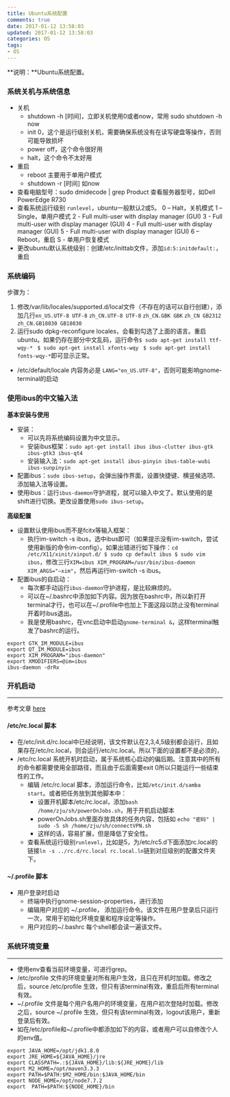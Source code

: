 ```yaml
---
title: Ubuntu系统配置
comments: true
date: 2017-01-12 13:58:03
updated: 2017-01-12 13:58:03
categories: OS
tags:
- OS
---
```


**说明：**Ubuntu系统配置。
<!-- more -->


### 系统关机与系统信息

* 关机
	* shutdown -h [时间]，立即关机使用0或者now，常用 sudo shutdown -h now
	* init 0，这个是运行级别关机，需要确保系统没有在读写硬盘等操作，否则可能导致损坏
	* power off，这个命令很好用
	* halt，这个命令不太好用
* 重启 
	* reboot 主要用于单用户模式
	* shutdown -r [时间] 如now
* 查看电脑型号：sudo dmidecode | grep Product 查看服务器型号，如Dell PowerEdge R730
* 查看系统运行级别 `runlevel`，ubuntu一般默认2或5。
	0 – Halt，关机模式
	1 – Single，单用户模式
	2 - Full multi-user with display manager (GUI)
	3 - Full multi-user with display manager (GUI)
	4 - Full multi-user with display manager (GUI)
	5 - Full multi-user with display manager (GUI)
	6 – Reboot，重启
	S - 单用户恢复模式
* 更改ubuntu默认系统级别：创建/etc/inittab文件，添加`id:5:initdefault:`，重启


### 系统编码
步骤为：
1. 修改/var/lib/locales/supported.d/local文件（不存在的话可以自行创建），添加几行`en_US.UTF-8 UTF-8` `zh_CN.UTF-8 UTF-8` `zh_CN.GBK GBK` `zh_CN GB2312` `zh_CN.GB18030 GB18030`
2. 运行sudo dpkg-reconfigure locales，会看到勾选了上面的语言。重启ubuntu。如果仍存在部分中文乱码，运行命令`$ sudo apt-get install ttf-wqy-* ` `$ sudo apt-get install xfonts-wqy ` `$ sudo apt-get install fonts-wqy-*`即可显示正常。

* /etc/default/locale 内容务必是 `LANG="en_US.UTF-8"`，否则可能影响gnome-terminal的启动

### 使用ibus的中文输入法

**基本安装与使用**
* 安装：
	* 可以先将系统编码设置为中文显示。
	* 安装ibus框架：`sudo apt-get install ibus ibus-clutter ibus-gtk ibus-gtk3 ibus-qt4`
	* 安装输入法：`sudo apt-get install ibus-pinyin ibus-table-wubi ibus-sunpinyin`
* 配置ibus：`sudo ibus-setup`，会弹出操作界面，设置快捷键、横竖候选项、添加输入法等设置。
* 使用ibus：运行`ibus-daemon`守护进程，就可以输入中文了。默认使用的是shift进行切换。更改设置使用`sudo ibus-setup`。

**高级配置**
* 设置默认使用ibus而不是fcitx等输入框架：
	* 执行im-switch -s ibus，选中ibus即可（如果提示没有im-switch，尝试使用新版的命令im-config）。如果出错进行如下操作：`cd /etc/X11/xinit/xinput.d/ $ sudo cp default ibus $ sudo vim ibus`，修改三行`XIM=ibus XIM_PROGRAM=/usr/bin/ibus-daemon XIM_ARGS="—xim"`，然后再运行im-switch -s ibus。
* 配置ibus的自启动：
	* 每次都手动运行`ibus-daemon`守护进程，是比较麻烦的。
	* 可以在~/.bashrc中添加如下内容。因为放在bashrc中，所以新打开terminal才行，也可以在~/.profile中也加上下面这段以防止没有terminal开着时ibus退出。
	* 我是使用bashrc，在vnc启动中启动`gnome-terminal &`，这样terminal触发了bashrc的运行。

```
export GTK_IM_MODULE=ibus  
export QT_IM_MODULE=ibus  
export XIM_PROGRAM="ibus-daemon"
export XMODIFIERS=@im=ibus 
ibus-daemon -drRx
```

### 开机启动
---
参考文章 [here](http://www.cnblogs.com/hongzg1982/articles/2101792.html)

#### /etc/rc.local 脚本
* 在/etc/init.d/rc.local中已经说明，该文件默认在2,3,4,5级别都会运行，且如果存在/etc/rc.local，则会运行/etc/rc.local。所以下面的设置都不是必须的，
* /etc/rc.local 系统开机时启动，属于系统核心启动的偏后期。注意其中的所有的命令都需要使用全部路径，而且由于后面需要exit 0所以只能运行一些结束性的工作。
	* 编辑 /etc/rc.local 脚本，添加运行命令，比如`/etc/init.d/samba start`。或者把任务放到其他脚本中：
		* 设置开机脚本/etc/rc.local，添加`bash /home/zju/sh/powerOnJobs.sh`，用于开机启动脚本
		* powerOnJobs.sh里面存放具体的任务内容，包括如 `echo "密码" | sudo -S sh /home/zju/sh/connectVPN.sh`
		* 这样的话，容易扩展，但是降低了安全性。
	* 查看系统运行级别`runlevel`，比如是5，为/etc/rc5.d下面添加rc.local的链接`ln -s ../rc.d/rc.local rc.local.ln`链到对应级别的配置文件夹下。

#### ~/.profile 脚本
* 用户登录时启动
	* 终端中执行gnome-session-properties，进行添加
	* 编辑用户对应的 ~/.profile， 添加运行命令。该文件在用户登录后只运行一次，常用于初始化环境变量和程序设定等操作。
	* 用户对应的~/.bashrc 每个shell都会读一遍该文件。



### 系统环境变量
---
* 使用env查看当前环境变量，可进行grep。
* /etc/profile 文件的环境变量对所有用户生效，且只在开机时加载。修改之后，source /etc/profile 生效，但只有该terminal有效，重启后所有terminal有效。
* ~/.profile 文件是每个用户名用户的环境变量，在用户初次登陆时加载。修改之后，source ~/.profile 生效，但只有该terminal有效，logout该用户，重新登录后有效。
* 如在/etc/profile和~/.profile中都添加如下的内容，或者用户可以自修改个人的env值。

```
export JAVA_HOME=/opt/jdk1.8.0
export JRE_HOME=${JAVA_HOME}/jre  
export CLASSPATH=.:${JAVA_HOME}/lib:${JRE_HOME}/lib  
export M2_HOME=/opt/maven3.3.3
export PATH=$PATH:$M2_HOME/bin:$JAVA_HOME/bin
export NODE_HOME=/opt/node7.7.2
export  PATH=$PATH:${NODE_HOME}/bin
```

